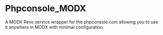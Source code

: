 Phpconsole_MODX
===============

A MODX Revo service wrapper for the phpconsole.com allowing you to use it anywhere in MODX with minimal configuration.